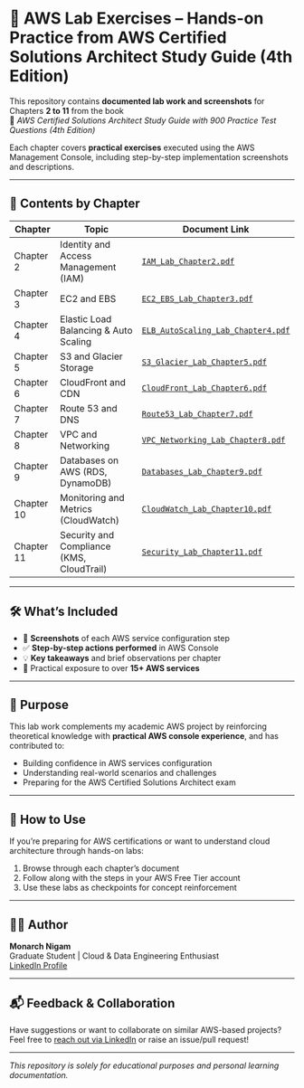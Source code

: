 # 🧠 AWS Lab Exercises – Hands-on Practice from AWS Certified Solutions Architect Study Guide (4th Edition)

This repository contains **documented lab work and screenshots** for Chapters **2 to 11** from the book  
📘 _AWS Certified Solutions Architect Study Guide with 900 Practice Test Questions (4th Edition)_

Each chapter covers **practical exercises** executed using the AWS Management Console, including step-by-step implementation screenshots and descriptions.

---

## 📂 Contents by Chapter

| Chapter | Topic | Document Link |
|--------|-------|----------------|
| Chapter 2 | Identity and Access Management (IAM) | [`IAM_Lab_Chapter2.pdf`](https://smu.primo.exlibrisgroup.com/discovery/fulldisplay?context=L&vid=01SMU_INST:01SMU&search_scope=MyInst_and_CI&tab=Everything&docid=alma9953269578103716) |
| Chapter 3 | EC2 and EBS | [`EC2_EBS_Lab_Chapter3.pdf`](https://smu.primo.exlibrisgroup.com/discovery/fulldisplay?context=L&vid=01SMU_INST:01SMU&search_scope=MyInst_and_CI&tab=Everything&docid=alma9953269578103716) |
| Chapter 4 | Elastic Load Balancing & Auto Scaling | [`ELB_AutoScaling_Lab_Chapter4.pdf`](https://smu.primo.exlibrisgroup.com/discovery/fulldisplay?context=L&vid=01SMU_INST:01SMU&search_scope=MyInst_and_CI&tab=Everything&docid=alma9953269578103716) |
| Chapter 5 | S3 and Glacier Storage | [`S3_Glacier_Lab_Chapter5.pdf`](https://smu.primo.exlibrisgroup.com/discovery/fulldisplay?context=L&vid=01SMU_INST:01SMU&search_scope=MyInst_and_CI&tab=Everything&docid=alma9953269578103716) |
| Chapter 6 | CloudFront and CDN | [`CloudFront_Lab_Chapter6.pdf`](https://smu.primo.exlibrisgroup.com/discovery/fulldisplay?context=L&vid=01SMU_INST:01SMU&search_scope=MyInst_and_CI&tab=Everything&docid=alma9953269578103716) |
| Chapter 7 | Route 53 and DNS | [`Route53_Lab_Chapter7.pdf`](https://smu.primo.exlibrisgroup.com/discovery/fulldisplay?context=L&vid=01SMU_INST:01SMU&search_scope=MyInst_and_CI&tab=Everything&docid=alma9953269578103716) |
| Chapter 8 | VPC and Networking | [`VPC_Networking_Lab_Chapter8.pdf`](https://smu.primo.exlibrisgroup.com/discovery/fulldisplay?context=L&vid=01SMU_INST:01SMU&search_scope=MyInst_and_CI&tab=Everything&docid=alma9953269578103716) |
| Chapter 9 | Databases on AWS (RDS, DynamoDB) | [`Databases_Lab_Chapter9.pdf`](https://smu.primo.exlibrisgroup.com/discovery/fulldisplay?context=L&vid=01SMU_INST:01SMU&search_scope=MyInst_and_CI&tab=Everything&docid=alma9953269578103716) |
| Chapter 10 | Monitoring and Metrics (CloudWatch) | [`CloudWatch_Lab_Chapter10.pdf`](https://smu.primo.exlibrisgroup.com/discovery/fulldisplay?context=L&vid=01SMU_INST:01SMU&search_scope=MyInst_and_CI&tab=Everything&docid=alma9953269578103716) |
| Chapter 11 | Security and Compliance (KMS, CloudTrail) | [`Security_Lab_Chapter11.pdf`](https://smu.primo.exlibrisgroup.com/discovery/fulldisplay?context=L&vid=01SMU_INST:01SMU&search_scope=MyInst_and_CI&tab=Everything&docid=alma9953269578103716) |

---

## 🛠️ What’s Included

- 📸 **Screenshots** of each AWS service configuration step
- ✅ **Step-by-step actions performed** in AWS Console
- 💡 **Key takeaways** and brief observations per chapter
- 🧪 Practical exposure to over **15+ AWS services**

---

## 💼 Purpose

This lab work complements my academic AWS project by reinforcing theoretical knowledge with **practical AWS console experience**, and has contributed to:
- Building confidence in AWS services configuration
- Understanding real-world scenarios and challenges
- Preparing for the AWS Certified Solutions Architect exam

---

## 📌 How to Use

If you’re preparing for AWS certifications or want to understand cloud architecture through hands-on labs:
1. Browse through each chapter’s document
2. Follow along with the steps in your AWS Free Tier account
3. Use these labs as checkpoints for concept reinforcement

---

## 🧑‍🎓 Author

**Monarch Nigam**  
Graduate Student | Cloud & Data Engineering Enthusiast  
[LinkedIn Profile](https://www.linkedin.com/in/monarch-nigam/)

---

## 📬 Feedback & Collaboration

Have suggestions or want to collaborate on similar AWS-based projects?  
Feel free to [reach out via LinkedIn]((https://www.linkedin.com/in/monarch-nigam/)) or raise an issue/pull request!

---

_This repository is solely for educational purposes and personal learning documentation._
